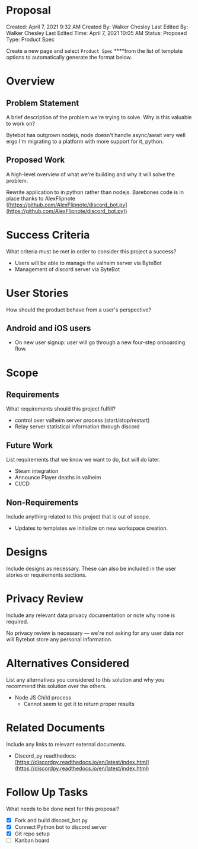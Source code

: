 # Proposal

Created: April 7, 2021 9:32 AM
Created By: Walker Chesley
Last Edited By: Walker Chesley
Last Edited Time: April 7, 2021 10:05 AM
Status: Proposed
Type: Product Spec

Create a new page and select `Product Spec` ****from the list of template options to automatically generate the format below.

# Overview

## Problem Statement

A brief description of the problem we're trying to solve. Why is this valuable to work on? 

Bytebot has outgrown nodejs, node doesn't handle async/await very well ergo I'm migrating to a platform with more support for it, python.  

## Proposed Work

A high-level overview of what we're building and why it will solve the problem.

Rewrite application to in python rather than nodejs. Barebones code is in place thanks to AlexFlipnote ([https://github.com/AlexFlipnote/discord_bot.py](https://github.com/AlexFlipnote/discord_bot.py))  

# Success Criteria

What criteria must be met in order to consider this project a success?

- Users will be able to manage the valheim server via ByteBot
- Management of discord server via ByteBot

# User Stories

How should the product behave from a user's perspective?

## Android and iOS users

- On new user signup: user will go through a new four-step onboarding flow.

# Scope

## Requirements

What requirements should this project fulfill? 

- control over valheim server process (start/stop/restart)
- Relay server statistical information through discord

## Future Work

List requirements that we know we want to do, but will do later.

- Steam integration
- Announce Player deaths in valheim
- CI/CD

## Non-Requirements

Include anything related to this project that is out of scope. 

- Updates to templates we initialize on new workspace creation.

# Designs

Include designs as necessary. These can also be included in the user stories or requirements sections.

[]()

# Privacy Review

Include any relevant data privacy documentation or note why none is required. 

No privacy review is necessary — we're not asking for any user data nor will Bytebot store any personal information.

# Alternatives Considered

List any alternatives you considered to this solution and why you recommend this solution over the others.

- Node JS Child process
    - Cannot seem to get it to return proper results

# Related Documents

Include any links to relevant external documents.

- Discord_py readthedocs: [https://discordpy.readthedocs.io/en/latest/index.html](https://discordpy.readthedocs.io/en/latest/index.html)

# Follow Up Tasks

What needs to be done next for this proposal? 

- [x]  Fork and build discord_bot.py
- [x]  Connect Python bot to discord server
- [x]  Git repo setup
- [ ]  Kanban board